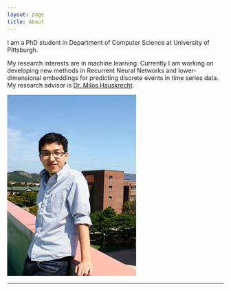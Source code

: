 ```yaml
---
layout: page
title: About
---
```


I am a PhD student in Department of Computer Science at University of Pittsburgh.

My research interests are in machine learning. Currently I am working on developing new methods in Recurrent Neural Networks and lower-dimensional embeddings for predicting discrete events in time series data. 
My research advisor is [Dr. Milos Hauskrecht](http://cs.pitt.edu/~jlee).



<img src="/img/me.jpg">

---
